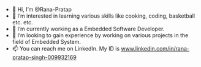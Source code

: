 - 👋 Hi, I’m @Rana-Pratap
- 👀 I’m interested in learning various skills like cooking, coding, basketball etc. etc.
- 🌱 I’m currently working as a Embedded Software Developer.
- 💞️ I’m looking to gain experience by working on various projects in the field of Embedded System.
- 📫 You can reach me on LinkedIn. My ID is www.linkedin.com/in/rana-pratap-singh-009932169

<!---
Rana-Pratap/Rana-Pratap is a ✨ special ✨ repository because its `README.md` (this file) appears on your GitHub profile.
You can click the Preview link to take a look at your changes.
--->
